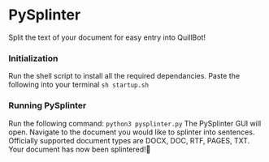 # PySplinter
Split the text of your document for easy entry into QuillBot!

### Initialization
Run the shell script to install all the required dependancies.
Paste the following into your terminal `sh startup.sh`

### Running PySplinter
Run the following command: `python3 pysplinter.py`
The PySplinter GUI will open. Navigate to the document you would like to splinter into sentences. Officially supported document types are DOCX, DOC, RTF, PAGES, TXT. Your document has now been splintered!🥳